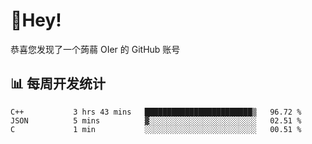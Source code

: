 # 👋Hey!
恭喜您发现了一个蒟蒻 OIer 的 GitHub 账号

## 📊 每周开发统计
<!--START_SECTION:waka-->
```text
C++           3 hrs 43 mins   ████████████████████████▒   96.72 % 
JSON          5 mins          ▓░░░░░░░░░░░░░░░░░░░░░░░░   02.51 % 
C             1 min           ░░░░░░░░░░░░░░░░░░░░░░░░░   00.51 % 
```
<!--END_SECTION:waka-->
